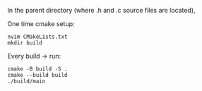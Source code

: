In the parent directory (where .h and .c source files are located),

One time cmake setup:  
```
nvim CMakeLists.txt
mkdir build
```

Every build -> run:  
```
cmake -B build -S .
cmake --build build
./build/main
```
